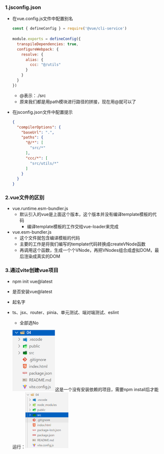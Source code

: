 ### 1.jsconfig.json

- 在vue.config.js文件中配置别名

  ```js
  const { defineConfig } = require('@vue/cli-service')
  
  module.exports = defineConfig({
    transpileDependencies: true,
    configureWebpack: {
      resolve: {
        alias: {
          ccc: "@/utils"
        }
      }
    }
  })
  ```

  - @表示：./src
  - 原来我们都是用path模块进行路径的拼接，现在用@就可以了

- 在jsconfig.json文件中配置提示

  ```json
  {
    "compilerOptions": {
      "baseUrl": ".",
      "paths": {
        "@/*": [
          "src/*"
        ],
        "ccc/*": [
          "src/utils/*"
        ]
      }
    }
  }
  ```

### 2.vue文件的区别

- vue.runtime.esm-bundler.js
  - 默认引入的vue是上面这个版本，这个版本并没有编译template模板的代码
    - 编译template模板的工作交给vue-loader来完成
- vue.esm-bundler.js
  - 这个文件就包含编译模板的代码
  - 主要的工作是将我们编写的template代码转换成createVNode函数
  - 再调用这个函数，生成一个个VNode，再把VNodes组合成虚拟DOM，最后渲染成真实的DOM

### 3.通过vite创建vue项目

- npm init vue@latest

- 是否安装vue@latest

- 起名字

- ts、jsx、router、pinia、单元测试、端对端测试、eslint

  - 全部选No

  <img src="images/image-20220715190421012.png" alt="image-20220715190421012" style="zoom: 67%;" />这是一个没有安装依赖的项目，需要npm install后才能运行：<img src="images/image-20220715190846462.png" alt="image-20220715190846462" style="zoom: 50%;" />









